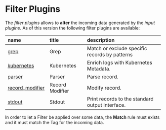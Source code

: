 # Filter Plugins

The _filter plugins_ allows to **alter** the incoming data generated by the _input plugins_. As of this version the following filter plugins are available:

| name | title | description |
| :--- | :--- | :--- |
| [grep](grep.md) | Grep | Match or exclude specific records by patterns |
| [kubernetes](kubernetes.md) | Kubernetes | Enrich logs with Kubernetes Metadata. |
| [parser](parser.md) | Parser | Parse record. |
| [record\_modifier](record_modifier.md) | Record Modifier | Modify record. |
| [stdout](stdout.md) | Stdout | Print records to the standard output interface. |

In order to let a Filter be applied over some data, the **Match** rule must exists and it must match the Tag for the incoming data.

